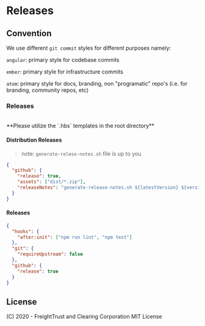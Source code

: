# Releases

## Convention

We use different `git commit` styles for different purposes namely: <br />

`angular`: primary style for codebase commits <br />

`ember`: primary style for infrastructure commits <br />

`atom`: primary style for docs, branding, non "programatic" repo's (i.e. for
branding, community repos, etc) <br />

### Releases

 <br />
 **Please utilize the `.hbs` templates in the root directory**
 <br />

#### Distribution Releases

> note: `generate-relese-notes.sh` file is up to you

```json
{
  "github": {
    "release": true,
    "assets": ["dist/*.zip"],
    "releaseNotes": "generate-release-notes.sh ${latestVersion} ${version}"
  }
}
```

#### Releases

```json
{
  "hooks": {
    "after:init": ["npm run lint", "npm test"]
  },
  "git": {
    "requireUpstream": false
  },
  "github": {
    "release": true
  }
}
```

## License

(C) 2020 - FreightTrust and Clearing Corporation MIT License

